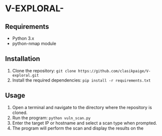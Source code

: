 # V-EXPLORAL-
## Requirements

* Python 3.x
* python-nmap module

## Installation

1. Clone the repository: `git clone https://github.com/clasikpaige/V-exploral.git`
2. Install the required dependencies: `pip install -r requirements.txt`

## Usage

1. Open a terminal and navigate to the directory where the repository is cloned.
2. Run the program: `python vuln_scan.py`
3. Enter the target IP or hostname and select a scan type when prompted.
4. The program will perform the scan and display the results on the 
